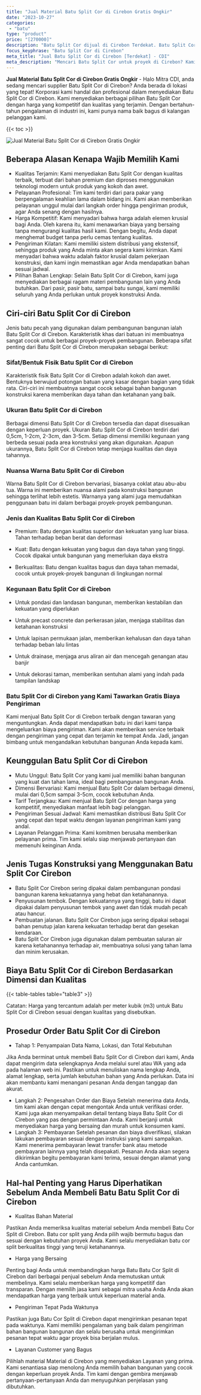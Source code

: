 ```yaml
---
title: "Jual Material Batu Split Cor di Cirebon Gratis Ongkir"
date: "2023-10-27"
categories:
 - "batu"
type: "product"
price: "[270000]"
description: "Batu Split Cor dijual di Cirebon Terdekat. Batu Split Cor ini sering digunakan dalam proyek konstruksi sebagai campuran beton yang berkualitas dan awet. Hubungi kami untuk informasi lebih lanjut."
focus_keyphrase: "Batu Split Cor di Cirebon"
meta_title: "Jual Batu Split Cor di Cirebon [Terdekat] - CDI"
meta_description: "Mencari Batu Split Cor untuk proyek di Cirebon? Kami menyediakan Batu Split Cor berkualitas untuk material cor beton. Dapatkan penawaran terbaik sekarang."
---
```


**Jual Material Batu Split Cor di Cirebon Gratis Ongkir** - Halo Mitra CDI, anda sedang mencari supplier Batu Split Cor di Cirebon? Anda berada di lokasi yang tepat! Korporasi kami handal dan profesional dalam menyediakan Batu Split Cor di Cirebon. Kami menyediakan berbagai pilihan Batu Split Cor dengan harga yang kompetitif dan kualitas yang terjamin. Dengan bertahun-tahun pengalaman di industri ini, kami punya nama baik bagus di kalangan pelanggan kami.

{{< toc >}}

![Jual Material Batu Split Cor di Cirebon Gratis Ongkir](/images/batu/batu-split-10.jpg)

## Beberapa Alasan Kenapa Wajib Memilih Kami

*   Kualitas Terjamin: Kami menyediakan Batu Split Cor dengan kualitas terbaik, terbuat dari bahan premium dan diproses menggunakan teknologi modern untuk produk yang kokoh dan awet.
*   Pelayanan Profesional: Tim kami terdiri dari para pakar yang berpengalaman keahlian lama dalam bidang ini. Kami akan memberikan pelayanan unggul mulai dari langkah order hingga pengiriman produk, agar Anda senang dengan hasilnya.
*   Harga Kompetitif: Kami menyadari bahwa harga adalah elemen krusial bagi Anda. Oleh karena itu, kami menawarkan biaya yang bersaing tanpa mengurangi kualitas hasil kami. Dengan begitu, Anda dapat menghemat budget tanpa perlu cemas tentang kualitas.
*   Pengiriman Kilatan: Kami memiliki sistem distribusi yang ekstensif, sehingga produk yang Anda minta akan segera kami kirimkan. Kami menyadari bahwa waktu adalah faktor krusial dalam pekerjaan konstruksi, dan kami ingin memastikan agar Anda mendapatkan bahan sesuai jadwal.
*   Pilihan Bahan Lengkap: Selain Batu Split Cor di Cirebon, kami juga menyediakan berbagai ragam materi pembangunan lain yang Anda butuhkan. Dari pasir, pasir batu, sampai batu sungai, kami memiliki seluruh yang Anda perlukan untuk proyek konstruksi Anda.

## Ciri-ciri Batu Split Cor di Cirebon

Jenis batu pecah yang digunakan dalam pembangunan bangunan ialah Batu Split Cor di Cirebon. Karakteristik khas dari batuan ini membuatnya sangat cocok untuk berbagai proyek-proyek pembangunan. Beberapa sifat penting dari Batu Split Cor di Cirebon merupakan sebagai berikut:

### Sifat/Bentuk Fisik Batu Split Cor di Cirebon

Karakteristik fisik Batu Split Cor di Cirebon adalah kokoh dan awet. Bentuknya berwujud potongan batuan yang kasar dengan bagian yang tidak rata. Ciri-ciri ini membuatnya sangat cocok sebagai bahan bangunan konstruksi karena memberikan daya tahan dan ketahanan yang baik.

### Ukuran Batu Split Cor di Cirebon

Berbagai dimensi Batu Split Cor di Cirebon tersedia dan dapat disesuaikan dengan keperluan proyek. Ukuran Batu Split Cor di Cirebon terdiri dari 0,5cm, 1-2cm, 2-3cm, dan 3-5cm. Setiap dimensi memiliki kegunaan yang berbeda sesuai pada area konstruksi yang akan digunakan. Apapun ukurannya, Batu Split Cor di Cirebon tetap menjaga kualitas dan daya tahannya.

### Nuansa Warna Batu Split Cor di Cirebon

Warna Batu Split Cor di Cirebon bervariasi, biasanya coklat atau abu-abu tua. Warna ini memberikan nuansa alami pada konstruksi bangunan sehingga terlihat lebih estetis. Warnanya yang alami juga memudahkan penggunaan batu ini dalam berbagai proyek-proyek pembangunan.

### Jenis dan Kualitas Batu Split Cor di Cirebon

*   Premium: Batu dengan kualitas superior dan kekuatan yang luar biasa. Tahan terhadap beban berat dan deformasi

*   Kuat: Batu dengan kekuatan yang bagus dan daya tahan yang tinggi. Cocok dipakai untuk bangunan yang memerlukan daya ekstra

*   Berkualitas: Batu dengan kualitas bagus dan daya tahan memadai, cocok untuk proyek-proyek bangunan di lingkungan normal

### Kegunaan Batu Split Cor di Cirebon

*   Untuk pondasi dan landasan bangunan, memberikan kestabilan dan kekuatan yang diperlukan

*   Untuk precast concrete dan perkerasan jalan, menjaga stabilitas dan ketahanan konstruksi

*   Untuk lapisan permukaan jalan, memberikan kehalusan dan daya tahan terhadap beban lalu lintas

*   Untuk drainase, menjaga arus aliran air dan mencegah genangan atau banjir

*   Untuk dekorasi taman, memberikan sentuhan alami yang indah pada tampilan landskap

### Batu Split Cor di Cirebon yang Kami Tawarkan Gratis Biaya Pengiriman

Kami menjual Batu Split Cor di Cirebon terbaik dengan tawaran yang menguntungkan. Anda dapat mendapatkan batu ini dari kami tanpa mengeluarkan biaya pengiriman. Kami akan memberikan service terbaik dengan pengiriman yang cepat dan terjamin ke tempat Anda. Jadi, jangan bimbang untuk mengandalkan kebutuhan bangunan Anda kepada kami.

## Keunggulan Batu Split Cor di Cirebon

*   Mutu Unggul: Batu Split Cor yang kami jual memiliki bahan bangunan yang kuat dan tahan lama, ideal bagi pembangunan bangunan Anda.
*   Dimensi Bervariasi: Kami menjual Batu Split Cor dalam berbagai dimensi, mulai dari 0,5cm sampai 3-5cm, cocok kebutuhan Anda.
*   Tarif Terjangkau: Kami menjual Batu Split Cor dengan harga yang kompetitif, menyediakan manfaat lebih bagi pelanggan.
*   Pengiriman Sesuai Jadwal: Kami memastikan distribusi Batu Split Cor yang cepat dan tepat waktu dengan layanan pengiriman kami yang andal.
*   Layanan Pelanggan Prima: Kami komitmen berusaha memberikan pelayanan prima. Tim kami selalu siap menjawab pertanyaan dan memenuhi keinginan Anda.

## Jenis Tugas Konstruksi yang Menggunakan Batu Split Cor Cirebon

*   Batu Split Cor Cirebon sering dipakai dalam pembangunan pondasi bangunan karena kekuatannya yang hebat dan ketahanannya.
*   Penyusunan tembok. Dengan kekuatannya yang tinggi, batu ini dapat dipakai dalam penyusunan tembok yang awet dan tidak mudah pecah atau hancur.
*   Pembuatan jalanan. Batu Split Cor Cirebon juga sering dipakai sebagai bahan penutup jalan karena kekuatan terhadap berat dan gesekan kendaraan.
*   Batu Split Cor Cirebon juga digunakan dalam pembuatan saluran air karena ketahanannya terhadap air, membuatnya solusi yang tahan lama dan minim kerusakan.

## Biaya Batu Split Cor di Cirebon Berdasarkan Dimensi dan Kualitas

{{< table-tables table="table3" >}}

Catatan: Harga yang tercantum adalah per meter kubik (m3) untuk Batu Split Cor di Cirebon sesuai dengan kualitas yang disebutkan.

## Prosedur Order Batu Split Cor di Cirebon

*   Tahap 1: Penyampaian Data Nama, Lokasi, dan Total Kebutuhan

Jika Anda berminat untuk membeli Batu Split Cor di Cirebon dari kami, Anda dapat mengirim data selengkapnya Anda melalui surel atau WA yang ada pada halaman web ini. Pastikan untuk menuliskan nama lengkap Anda, alamat lengkap, serta jumlah kebutuhan bahan yang Anda perlukan. Data ini akan membantu kami menangani pesanan Anda dengan tanggap dan akurat.
*   Langkah 2: Pengesahan Order dan Biaya
Setelah menerima data Anda, tim kami akan dengan cepat mengontak Anda untuk verifikasi order. Kami juga akan menyampaikan detail tentang biaya Batu Split Cor di Cirebon yang pas dengan permintaan Anda. Kami berjanji untuk menyediakan harga yang bersaing dan murah untuk konsumen kami.
*   Langkah 3: Pembayaran
Setelah pesanan dan biaya diverifikasi, silakan lakukan pembayaran sesuai dengan instruksi yang kami sampaikan. Kami menerima pembayaran lewat transfer bank atau metode pembayaran lainnya yang telah disepakati. Pesanan Anda akan segera dikirimkan begitu pembayaran kami terima, sesuai dengan alamat yang Anda cantumkan.

## Hal-hal Penting yang Harus Diperhatikan Sebelum Anda Membeli Batu Batu Split Cor di Cirebon

*   Kualitas Bahan Material

Pastikan Anda memeriksa kualitas material sebelum Anda membeli Batu Cor Split di Cirebon. Batu cor split yang Anda pilih wajib bermutu bagus dan sesuai dengan kebutuhan proyek Anda. Kami selalu menyediakan batu cor split berkualitas tinggi yang teruji ketahanannya.
*   Harga yang Bersaing

Penting bagi Anda untuk membandingkan harga Batu Batu Cor Split di Cirebon dari berbagai penjual sebelum Anda memutuskan untuk membelinya. Kami selalu memberikan harga yang kompetitif dan transparan. Dengan memilih jasa kami sebagai mitra usaha Anda Anda akan mendapatkan harga yang terbaik untuk keperluan material anda.
*   Pengiriman Tepat Pada Waktunya

Pastikan juga Batu Cor Split di Cirebon dapat mengirimkan pesanan tepat pada waktunya. Kami memiliki pengalaman yang baik dalam pengiriman bahan bangunan bangunan dan selalu berusaha untuk mengirimkan pesanan tepat waktu agar proyek bisa berjalan mulus.
*   Layanan Customer yang Bagus

Pilihlah material Material di Cirebon yang menyediakan Layanan yang prima. Kami senantiasa siap menolong Anda memilih bahan bangunan yang cocok dengan keperluan proyek Anda. Tim kami dengan gembira menjawab pertanyaan-pertanyaan Anda dan menyuguhkan penjelasan yang dibutuhkan.